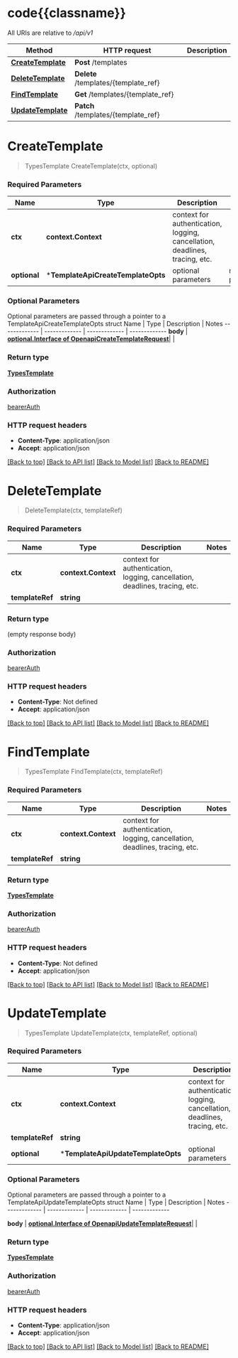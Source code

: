 # code{{classname}}

All URIs are relative to */api/v1*

Method | HTTP request | Description
------------- | ------------- | -------------
[**CreateTemplate**](TemplateApi.md#CreateTemplate) | **Post** /templates | 
[**DeleteTemplate**](TemplateApi.md#DeleteTemplate) | **Delete** /templates/{template_ref} | 
[**FindTemplate**](TemplateApi.md#FindTemplate) | **Get** /templates/{template_ref} | 
[**UpdateTemplate**](TemplateApi.md#UpdateTemplate) | **Patch** /templates/{template_ref} | 

# **CreateTemplate**
> TypesTemplate CreateTemplate(ctx, optional)


### Required Parameters

Name | Type | Description  | Notes
------------- | ------------- | ------------- | -------------
 **ctx** | **context.Context** | context for authentication, logging, cancellation, deadlines, tracing, etc.
 **optional** | ***TemplateApiCreateTemplateOpts** | optional parameters | nil if no parameters

### Optional Parameters
Optional parameters are passed through a pointer to a TemplateApiCreateTemplateOpts struct
Name | Type | Description  | Notes
------------- | ------------- | ------------- | -------------
 **body** | [**optional.Interface of OpenapiCreateTemplateRequest**](OpenapiCreateTemplateRequest.md)|  | 

### Return type

[**TypesTemplate**](TypesTemplate.md)

### Authorization

[bearerAuth](../README.md#bearerAuth)

### HTTP request headers

 - **Content-Type**: application/json
 - **Accept**: application/json

[[Back to top]](#) [[Back to API list]](../README.md#documentation-for-api-endpoints) [[Back to Model list]](../README.md#documentation-for-models) [[Back to README]](../README.md)

# **DeleteTemplate**
> DeleteTemplate(ctx, templateRef)


### Required Parameters

Name | Type | Description  | Notes
------------- | ------------- | ------------- | -------------
 **ctx** | **context.Context** | context for authentication, logging, cancellation, deadlines, tracing, etc.
  **templateRef** | **string**|  | 

### Return type

 (empty response body)

### Authorization

[bearerAuth](../README.md#bearerAuth)

### HTTP request headers

 - **Content-Type**: Not defined
 - **Accept**: application/json

[[Back to top]](#) [[Back to API list]](../README.md#documentation-for-api-endpoints) [[Back to Model list]](../README.md#documentation-for-models) [[Back to README]](../README.md)

# **FindTemplate**
> TypesTemplate FindTemplate(ctx, templateRef)


### Required Parameters

Name | Type | Description  | Notes
------------- | ------------- | ------------- | -------------
 **ctx** | **context.Context** | context for authentication, logging, cancellation, deadlines, tracing, etc.
  **templateRef** | **string**|  | 

### Return type

[**TypesTemplate**](TypesTemplate.md)

### Authorization

[bearerAuth](../README.md#bearerAuth)

### HTTP request headers

 - **Content-Type**: Not defined
 - **Accept**: application/json

[[Back to top]](#) [[Back to API list]](../README.md#documentation-for-api-endpoints) [[Back to Model list]](../README.md#documentation-for-models) [[Back to README]](../README.md)

# **UpdateTemplate**
> TypesTemplate UpdateTemplate(ctx, templateRef, optional)


### Required Parameters

Name | Type | Description  | Notes
------------- | ------------- | ------------- | -------------
 **ctx** | **context.Context** | context for authentication, logging, cancellation, deadlines, tracing, etc.
  **templateRef** | **string**|  | 
 **optional** | ***TemplateApiUpdateTemplateOpts** | optional parameters | nil if no parameters

### Optional Parameters
Optional parameters are passed through a pointer to a TemplateApiUpdateTemplateOpts struct
Name | Type | Description  | Notes
------------- | ------------- | ------------- | -------------

 **body** | [**optional.Interface of OpenapiUpdateTemplateRequest**](OpenapiUpdateTemplateRequest.md)|  | 

### Return type

[**TypesTemplate**](TypesTemplate.md)

### Authorization

[bearerAuth](../README.md#bearerAuth)

### HTTP request headers

 - **Content-Type**: application/json
 - **Accept**: application/json

[[Back to top]](#) [[Back to API list]](../README.md#documentation-for-api-endpoints) [[Back to Model list]](../README.md#documentation-for-models) [[Back to README]](../README.md)

